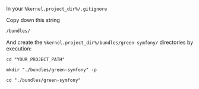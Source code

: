 In your `%kernel.project_dir%/.gitignore`

Copy down this string

```txt
/bundles/
```

And create the `%kernel.project_dir%/bundles/green-symfony/` directories by execution:

```console
cd "YOUR_PROJECT_PATH"
```

```console
mkdir "./bundles/green-symfony" -p
```

```console
cd "./bundles/green-symfony"
```